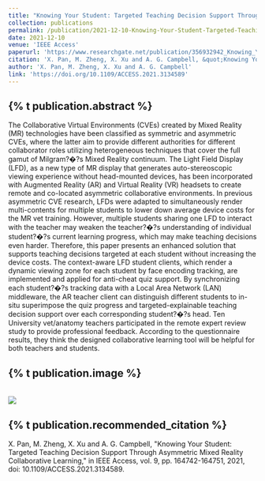 ```yaml
---
title: "Knowing Your Student: Targeted Teaching Decision Support Through Asymmetric Mixed Reality Collaborative Learning"
collection: publications
permalink: /publication/2021-12-10-Knowing-Your-Student-Targeted-Teaching-Decision-Support-Through-Asymmetric-Mixed-Reality-Collaborative-Learning
date: 2021-12-10
venue: 'IEEE Access'
paperurl: 'https://www.researchgate.net/publication/356932942_Knowing_Your_Student_Targeted_Teaching_Decision_Support_Through_Asymmetric_Mixed_Reality_Collaborative_Learning'
citation: 'X. Pan, M. Zheng, X. Xu and A. G. Campbell, &quot;Knowing Your Student: Targeted Teaching Decision Support Through Asymmetric Mixed Reality Collaborative Learning,&quot; in IEEE Access, vol. 9, pp. 164742-164751, 2021, doi: 10.1109/ACCESS.2021.3134589.'
author: 'X. Pan, M. Zheng, X. Xu and A. G. Campbell'
link: 'https://doi.org/10.1109/ACCESS.2021.3134589'
---
```

{% t publication.abstract %} 
------ 
The Collaborative Virtual Environments (CVEs) created by Mixed Reality (MR) technologies have been classified as symmetric and asymmetric CVEs, where the latter aim to provide different authorities for different collaborator roles utilizing heterogeneous techniques that cover the full gamut of Milgram?�?s Mixed Reality continuum. The Light Field Display (LFD), as a new type of MR display that generates auto-stereoscopic viewing experience without head-mounted devices, has been incorporated with Augmented Reality (AR) and Virtual Reality (VR) headsets to create remote and co-located asymmetric collaborative environments. In previous asymmetric CVE research, LFDs were adapted to simultaneously render multi-contents for multiple students to lower down average device costs for the MR vet training. However, multiple students sharing one LFD to interact with the teacher may weaken the teacher?�?s understanding of individual student?�?s current learning progress, which may make teaching decisions even harder. Therefore, this paper presents an enhanced solution that supports teaching decisions targeted at each student without increasing the device costs. The context-aware LFD student clients, which render a dynamic viewing zone for each student by face encoding tracking, are implemented and applied for anti-cheat quiz support. By synchronizing each student?�?s tracking data with a Local Area Network (LAN) middleware, the AR teacher client can distinguish different students to in-situ superimpose the quiz progress and targeted-explainable teaching decision support over each corresponding student?�?s head. Ten University vet/anatomy teachers participated in the remote expert review study to provide professional feedback. According to the questionnaire results, they think the designed collaborative learning tool will be helpful for both teachers and students.

{% t publication.image %} 
------
 <br/><img src='/images/metal_plus.png'>

{% t publication.recommended_citation %} 
------ 
X. Pan, M. Zheng, X. Xu and A. G. Campbell, "Knowing Your Student: Targeted Teaching Decision Support Through Asymmetric Mixed Reality Collaborative Learning," in IEEE Access, vol. 9, pp. 164742-164751, 2021, doi: 10.1109/ACCESS.2021.3134589.